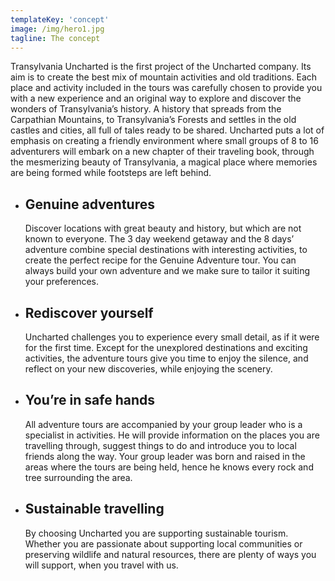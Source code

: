 ```yaml
---
templateKey: 'concept'
image: /img/hero1.jpg
tagline: The concept
---
```


Transylvania Uncharted is the first project of the Uncharted company. Its aim is to create the best mix of mountain activities and old traditions. Each place and activity included in the tours was carefully chosen to provide you with a new experience and an original way to explore and discover the wonders of Transylvania’s history. A history that spreads from the Carpathian Mountains, to Transylvania’s Forests and settles in the old castles and cities, all full of tales ready to be shared. Uncharted puts a lot of emphasis on creating a friendly environment where small groups of 8 to 16 adventurers will embark on a new chapter of their traveling book, through the mesmerizing beauty of Transylvania, a magical place where memories are being formed while footsteps are left behind.

* ## Genuine adventures
  Discover locations with great beauty and history, but which are not known to everyone. The 3 day weekend getaway and the 8 days’ adventure combine special destinations with interesting activities, to create the perfect recipe for the Genuine Adventure tour. You can always build your own adventure and we make sure to tailor it suiting your preferences.
* ## Rediscover yourself
  Uncharted challenges you to experience every small detail, as if it were for the first time. Except for the unexplored destinations and exciting activities, the adventure tours give you time to enjoy the silence, and reflect on your new discoveries, while enjoying the scenery.
* ## You’re in safe hands
  All adventure tours are accompanied by your group leader who is a specialist in activities. He will provide information on the places you are travelling through, suggest things to do and introduce you to local friends along the way. Your group leader was born and raised in the areas where the tours are being held, hence he knows every rock and tree surrounding the area.
* ## Sustainable travelling
  By choosing Uncharted you are supporting sustainable tourism. Whether you are passionate about supporting local communities or preserving wildlife and natural resources, there are plenty of ways you will support, when you travel with us.